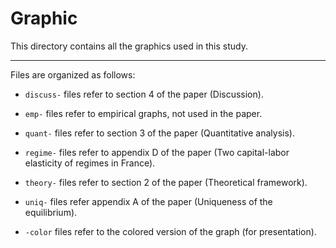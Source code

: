 # Graphic

This directory contains all the graphics used in this study.

---

Files are organized as follows:

- `discuss-` files refer to section 4 of the paper (Discussion).
- `emp-` files refer to empirical graphs, not used in the paper.
- `quant-` files refer to section 3 of the paper (Quantitative analysis).
- `regime-` files refer to appendix D of the paper (Two capital-labor elasticity of regimes in France).
- `theory-` files refer to section 2 of the paper (Theoretical framework).
- `uniq-` files refer appendix A of the paper (Uniqueness of the equilibrium).

- `-color` files refer to the colored version of the graph (for presentation).